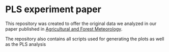 # PLS experiment paper

This repository was created to offer the original data we analyzed in our paper published in [Agricultural and Forest Meteorology](https://www.journals.elsevier.com/agricultural-and-forest-meteorology).

The repository also contains all scripts used for generating the plots as well as the PLS analysis

